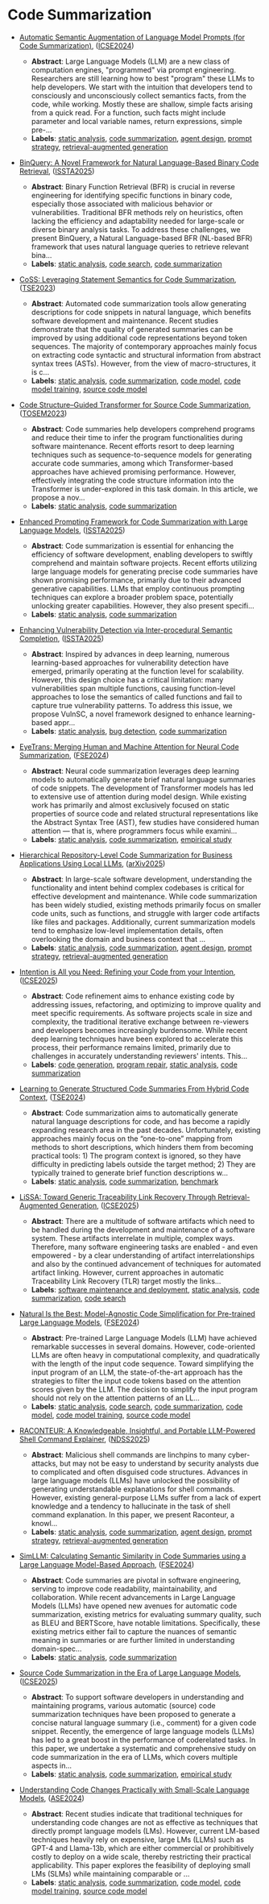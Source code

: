 # Code Summarization

- [Automatic Semantic Augmentation of Language Model Prompts (for Code Summarization)](../venues/ICSE2024/paper_19.md), ([ICSE2024](../venues/ICSE2024/README.md))

  - **Abstract**: Large Language Models (LLM) are a new class of computation engines, "programmed" via prompt engineering. Researchers are still learning how to best "program" these LLMs to help developers. We start with the intuition that developers tend to consciously and unconsciously collect semantics facts, from the code, while working. Mostly these are shallow, simple facts arising from a quick read. For a function, such facts might include parameter and local variable names, return expressions, simple pre-...
  - **Labels**: [static analysis](static_analysis.md), [code summarization](code_summarization.md), [agent design](agent_design.md), [prompt strategy](prompt_strategy.md), [retrieval-augmented generation](retrieval-augmented_generation.md)


- [BinQuery: A Novel Framework for Natural Language-Based Binary Code Retrieval](../venues/ISSTA2025/paper_15.md), ([ISSTA2025](../venues/ISSTA2025/README.md))

  - **Abstract**: Binary Function Retrieval (BFR) is crucial in reverse engineering for identifying specific functions in binary code, especially those associated with malicious behavior or vulnerabilities. Traditional BFR methods rely on heuristics, often lacking the efficiency and adaptability needed for large-scale or diverse binary analysis tasks. To address these challenges, we present BinQuery, a Natural Language-based BFR (NL-based BFR) framework that uses natural language queries to retrieve relevant bina...
  - **Labels**: [static analysis](static_analysis.md), [code search](code_search.md), [code summarization](code_summarization.md)


- [CoSS: Leveraging Statement Semantics for Code Summarization](../venues/TSE2023/paper_4.md), ([TSE2023](../venues/TSE2023/README.md))

  - **Abstract**: Automated code summarization tools allow generating descriptions for code snippets in natural language, which benefits software development and maintenance. Recent studies demonstrate that the quality of generated summaries can be improved by using additional code representations beyond token sequences. The majority of contemporary approaches mainly focus on extracting code syntactic and structural information from abstract syntax trees (ASTs). However, from the view of macro-structures, it is c...
  - **Labels**: [static analysis](static_analysis.md), [code summarization](code_summarization.md), [code model](code_model.md), [code model training](code_model_training.md), [source code model](source_code_model.md)


- [Code Structure–Guided Transformer for Source Code Summarization](../venues/TOSEM2023/paper_3.md), ([TOSEM2023](../venues/TOSEM2023/README.md))

  - **Abstract**: Code summaries help developers comprehend programs and reduce their time to infer the program functionalities during software maintenance. Recent efforts resort to deep learning techniques such as sequence-to-sequence models for generating accurate code summaries, among which Transformer-based approaches have achieved promising performance. However, effectively integrating the code structure information into the Transformer is under-explored in this task domain. In this article, we propose a nov...
  - **Labels**: [static analysis](static_analysis.md), [code summarization](code_summarization.md)


- [Enhanced Prompting Framework for Code Summarization with Large Language Models](../venues/ISSTA2025/paper_25.md), ([ISSTA2025](../venues/ISSTA2025/README.md))

  - **Abstract**: Code summarization is essential for enhancing the efficiency of software development, enabling developers to swiftly comprehend and maintain software projects. Recent efforts utilizing large language models for generating precise code summaries have shown promising performance, primarily due to their advanced generative capabilities. LLMs that employ continuous prompting techniques can explore a broader problem space, potentially unlocking greater capabilities. However, they also present specifi...
  - **Labels**: [static analysis](static_analysis.md), [code summarization](code_summarization.md)


- [Enhancing Vulnerability Detection via Inter-procedural Semantic Completion](../venues/ISSTA2025/paper_11.md), ([ISSTA2025](../venues/ISSTA2025/README.md))

  - **Abstract**: Inspired by advances in deep learning, numerous learning-based approaches for vulnerability detection have emerged, primarily operating at the function level for scalability. However, this design choice has a critical limitation: many vulnerabilities span multiple functions, causing function-level approaches to lose the semantics of called functions and fail to capture true vulnerability patterns. To address this issue, we propose VulnSC, a novel framework designed to enhance learning-based appr...
  - **Labels**: [static analysis](static_analysis.md), [bug detection](bug_detection.md), [code summarization](code_summarization.md)


- [EyeTrans: Merging Human and Machine Attention for Neural Code Summarization](../venues/FSE2024/paper_30.md), ([FSE2024](../venues/FSE2024/README.md))

  - **Abstract**: Neural code summarization leverages deep learning models to automatically generate brief natural language summaries of code snippets. The development of Transformer models has led to extensive use of attention during model design. While existing work has primarily and almost exclusively focused on static properties of source code and related structural representations like the Abstract Syntax Tree (AST), few studies have considered human attention — that is, where programmers focus while examini...
  - **Labels**: [static analysis](static_analysis.md), [code summarization](code_summarization.md), [empirical study](empirical_study.md)


- [Hierarchical Repository-Level Code Summarization for Business Applications Using Local LLMs](../venues/arXiv2025/paper_24.md), ([arXiv2025](../venues/arXiv2025/README.md))

  - **Abstract**: In large-scale software development, understanding the functionality and intent behind complex codebases is critical for effective development and maintenance. While code summarization has been widely studied, existing methods primarily focus on smaller code units, such as functions, and struggle with larger code artifacts like files and packages. Additionally, current summarization models tend to emphasize low-level implementation details, often overlooking the domain and business context that ...
  - **Labels**: [static analysis](static_analysis.md), [code summarization](code_summarization.md), [agent design](agent_design.md), [prompt strategy](prompt_strategy.md), [retrieval-augmented generation](retrieval-augmented_generation.md)


- [Intention is All you Need: Refining your Code from your Intention](../venues/ICSE2025/paper_55.md), ([ICSE2025](../venues/ICSE2025/README.md))

  - **Abstract**: Code refinement aims to enhance existing code by addressing issues, refactoring, and optimizing to improve quality and meet specific requirements. As software projects scale in size and complexity, the traditional iterative exchange between re-viewers and developers becomes increasingly burdensome. While recent deep learning techniques have been explored to accelerate this process, their performance remains limited, primarily due to challenges in accurately understanding reviewers' intents. This...
  - **Labels**: [code generation](code_generation.md), [program repair](program_repair.md), [static analysis](static_analysis.md), [code summarization](code_summarization.md)


- [Learning to Generate Structured Code Summaries From Hybrid Code Context](../venues/TSE2024/paper_11.md), ([TSE2024](../venues/TSE2024/README.md))

  - **Abstract**: Code summarization aims to automatically generate natural language descriptions for code, and has become a rapidly expanding research area in the past decades. Unfortunately, existing approaches mainly focus on the “one-to-one” mapping from methods to short descriptions, which hinders them from becoming practical tools: 1) The program context is ignored, so they have difficulty in predicting labels outside the target method; 2) They are typically trained to generate brief function descriptions w...
  - **Labels**: [static analysis](static_analysis.md), [code summarization](code_summarization.md), [benchmark](benchmark.md)


- [LiSSA: Toward Generic Traceability Link Recovery Through Retrieval- Augmented Generation](../venues/ICSE2025/paper_54.md), ([ICSE2025](../venues/ICSE2025/README.md))

  - **Abstract**: There are a multitude of software artifacts which need to be handled during the development and maintenance of a software system. These artifacts interrelate in multiple, complex ways. Therefore, many software engineering tasks are enabled - and even empowered - by a clear understanding of artifact interrelationships and also by the continued advancement of techniques for automated artifact linking. However, current approaches in automatic Traceability Link Recovery (TLR) target mostly the links...
  - **Labels**: [software maintenance and deployment](software_maintenance_and_deployment.md), [static analysis](static_analysis.md), [code summarization](code_summarization.md), [code search](code_search.md)


- [Natural Is the Best: Model-Agnostic Code Simplification for Pre-trained Large Language Models](../venues/FSE2024/paper_17.md), ([FSE2024](../venues/FSE2024/README.md))

  - **Abstract**: Pre-trained Large Language Models (LLM) have achieved remarkable successes in several domains. However, code-oriented LLMs are often heavy in computational complexity, and quadratically with the length of the input code sequence. Toward simplifying the input program of an LLM, the state-of-the-art approach has the strategies to filter the input code tokens based on the attention scores given by the LLM. The decision to simplify the input program should not rely on the attention patterns of an LL...
  - **Labels**: [static analysis](static_analysis.md), [code search](code_search.md), [code summarization](code_summarization.md), [code model](code_model.md), [code model training](code_model_training.md), [source code model](source_code_model.md)


- [RACONTEUR: A Knowledgeable, Insightful, and Portable LLM-Powered Shell Command Explainer](../venues/NDSS2025/paper_2.md), ([NDSS2025](../venues/NDSS2025/README.md))

  - **Abstract**: Malicious shell commands are linchpins to many cyber-attacks, but may not be easy to understand by security analysts due to complicated and often disguised code structures. Advances in large language models (LLMs) have unlocked the possibility of generating understandable explanations for shell commands. However, existing general-purpose LLMs suffer from a lack of expert knowledge and a tendency to hallucinate in the task of shell command explanation. In this paper, we present Raconteur, a knowl...
  - **Labels**: [static analysis](static_analysis.md), [code summarization](code_summarization.md), [agent design](agent_design.md), [prompt strategy](prompt_strategy.md), [retrieval-augmented generation](retrieval-augmented_generation.md)


- [SimLLM: Calculating Semantic Similarity in Code Summaries using a Large Language Model-Based Approach](../venues/FSE2024/paper_4.md), ([FSE2024](../venues/FSE2024/README.md))

  - **Abstract**: Code summaries are pivotal in software engineering, serving to improve code readability, maintainability, and collaboration. While recent advancements in Large Language Models (LLMs) have opened new avenues for automatic code summarization, existing metrics for evaluating summary quality, such as BLEU and BERTScore, have notable limitations. Specifically, these existing metrics either fail to capture the nuances of semantic meaning in summaries or are further limited in understanding domain-spec...
  - **Labels**: [static analysis](static_analysis.md), [code summarization](code_summarization.md)


- [Source Code Summarization in the Era of Large Language Models](../venues/ICSE2025/paper_18.md), ([ICSE2025](../venues/ICSE2025/README.md))

  - **Abstract**: To support software developers in understanding and maintaining programs, various automatic (source) code summarization techniques have been proposed to generate a concise natural language summary (i.e., comment) for a given code snippet. Recently, the emergence of large language models (LLMs) has led to a great boost in the performance of coderelated tasks. In this paper, we undertake a systematic and comprehensive study on code summarization in the era of LLMs, which covers multiple aspects in...
  - **Labels**: [static analysis](static_analysis.md), [code summarization](code_summarization.md), [empirical study](empirical_study.md)


- [Understanding Code Changes Practically with Small-Scale Language Models](../venues/ASE2024/paper_3.md), ([ASE2024](../venues/ASE2024/README.md))

  - **Abstract**: Recent studies indicate that traditional techniques for understanding code changes are not as effective as techniques that directly prompt language models (LMs). However, current LM-based techniques heavily rely on expensive, large LMs (LLMs) such as GPT-4 and Llama-13b, which are either commercial or prohibitively costly to deploy on a wide scale, thereby restricting their practical applicability. This paper explores the feasibility of deploying small LMs (SLMs) while maintaining comparable or ...
  - **Labels**: [static analysis](static_analysis.md), [code summarization](code_summarization.md), [code model](code_model.md), [code model training](code_model_training.md), [source code model](source_code_model.md)
